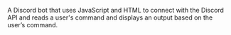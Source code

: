 A Discord bot that uses JavaScript and HTML to connect with the Discord API and reads a user's command and displays an output based on the user’s command.
